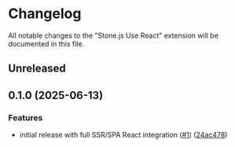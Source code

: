 # Changelog

All notable changes to the "Stone.js Use React" extension will be documented in this file.

## Unreleased


## 0.1.0 (2025-06-13)


### Features

* initial release with full SSR/SPA React integration ([#1](https://github.com/stone-foundation/stone-js-use-react/issues/1)) ([24ac478](https://github.com/stone-foundation/stone-js-use-react/commit/24ac47827834abe5b56b9c1fd2db34239644d86b))

